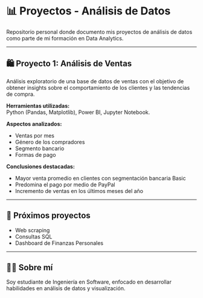 # 📊 Proyectos - Análisis de Datos

Repositorio personal donde documento mis proyectos de análisis de datos como parte de mi formación en Data Analytics.

---

## 🛍️ Proyecto 1: Análisis de Ventas

Análisis exploratorio de una base de datos de ventas con el objetivo de obtener insights sobre el comportamiento de los clientes y las tendencias de compra.

**Herramientas utilizadas:**  
Python (Pandas, Matplotlib), Power BI, Jupyter Notebook.

**Aspectos analizados:**
- Ventas por mes
- Género de los compradores
- Segmento bancario
- Formas de pago

**Conclusiones destacadas:**
- Mayor venta promedio en clientes con segmentación bancaria Basic
- Predomina el pago por medio de PayPal
- Incremento de ventas en los últimos meses del año

---

## 🧪 Próximos proyectos

- Web scraping
- Consultas SQL
- Dashboard de Finanzas Personales

---

## 👨‍💻 Sobre mí

Soy estudiante de Ingeniería en Software, enfocado en desarrollar habilidades en análisis de datos y visualización.
